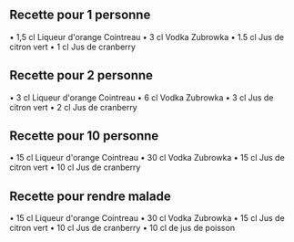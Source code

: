 ## Recette pour 1 personne 

• 1,5 cl Liqueur d'orange Cointreau
• 3 cl Vodka Zubrowka
• 1.5 cl Jus de citron vert
• 1 cl Jus de cranberry


## Recette pour 2 personne 

• 3 cl Liqueur d'orange Cointreau
• 6 cl Vodka Zubrowka
• 3 cl Jus de citron vert
• 2 cl Jus de cranberry

## Recette pour 10 personne 

• 15 cl Liqueur d'orange Cointreau
• 30 cl Vodka Zubrowka
• 15 cl Jus de citron vert
• 10 cl Jus de cranberry

## Recette pour rendre malade 

• 15 cl Liqueur d'orange Cointreau
• 30 cl Vodka Zubrowka
• 15 cl Jus de citron vert
• 10 cl Jus de cranberry
• 10 cl de jus de poisson 

